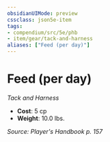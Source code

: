 ```yaml
---
obsidianUIMode: preview
cssclass: json5e-item
tags:
- compendium/src/5e/phb
- item/gear/tack-and-harness
aliases: ["Feed (per day)"]
---
```

# Feed (per day)
*Tack and Harness*  

- **Cost**: 5 cp
- **Weight**: 10.0 lbs.

*Source: Player's Handbook p. 157*